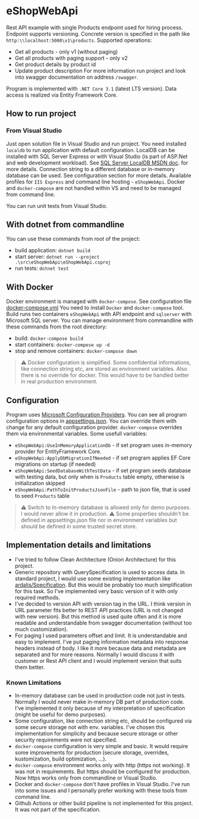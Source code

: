 # eShopWebApi
Rest API example with single Products endpoint used for hiring process. Endpoint supports versioning. Concrete version is specified in the path like `http:\\localhost:5000\v1\products`.
Supported operations:
* Get all products - only v1 (without paging)
* Get all products with paging support - only v2
* Get product details by product id
* Update product description
For more information run project and look into swagger documentation on address `/swagger`.

Program is implemented with `.NET Core 3.1` (latest LTS version). Data access is realized via Entity Framework Core.

## How to run project
### From Visual Studio
Just open solution file in Visual Studio and run project. You need installed `localdb` to run application with default configuration. LocalDB can be installed with SQL Server Express or
with Visual Studio (is part of ASP.Net and web development workload). See [SQL Server LocalDB MSDN doc](https://docs.microsoft.com/en-us/sql/database-engine/configure-windows/sql-server-express-localdb?view=sql-server-ver15).
for more details. Connection string to a different database or in-memory database can be used. See configuration section for more details.
Available profiles for `IIS Express` and command line hosting - `eShopWebApi`. Docker and `docker-compose` are not handled within VS and need to be managed from command line.

You can run unit tests from Visual Studio.

## With dotnet from commandline
You can use these commands from root of the project:
* build application: `dotnet build`
* start server: `dotnet run --project .\src\eShopWebApi\eShopWebApi.csproj`
* run tests: `dotnet test`

## With Docker
Docker environment is managed with `docker-compose`. See configuration file [docker-compose.yml](./docker-compose.yml) You need to install `Docker` and `docker-compose` tool.
Build runs two containers `eShopWebApi` with API endpoint and `sqlserver` with Microsoft SQL server.
You can manage environment from commandline with these commands from the root directory:
* build: `docker-compose build`
* start containers: `docker-compose up -d`
* stop and remove containers: `docker-compose down`

> :warning: Docker configuration is simplified. Some confidential informations, like connection string etc, are stored as environment variables. Also there is no override for docker. This would have to be handled better in real production environment.

## Configuration
Program uses [Microsoft Configuration Providers](https://docs.microsoft.com/en-us/aspnet/core/fundamentals/configuration/?view=aspnetcore-3.1). You can see all program configuration
options in [appsettings.json](./src/eShopWebApi/appsettings.json). You can override them with change for any default configuration provider. `docker-compose` overrides them via environmental variables.
Some usefull variables:
* `eShopWebApi:UseInMemoryApplicationDb` - if set program uses in-memory provider for EntityFramework Core.
* `eShopWebApi:ApplyDbMigrationIfNeeded` - if set program applies EF Core migrations on startup (if needed)
* `eShopWebApi:SeedDatabaseWithTestData` - if set program seeds database with testing data, but only when is `Products` table empty, otherwise is initialization skipped
* `eShopWebApi:PathToInitProductsJsonFile` - path to json file, that is used to seed `Products` table

> :warning: Switch to In-memory database is allowed only for demo purposes. I would never allow it in production.
> :warning: Some properties shouldn't be defined in appsettings.json file nor in environment variables but should be defined in some trusted secret store.

## Implementation details and limitations
* I've tried to follow Clean Architecture (Onion Architecture) for this project. 
* Generic repository with QuerySpecification is used to access data. In standard project, I would use some existing implementation like [ardalis/Specification](https://github.com/ardalis/Specification).
But this would be probably too much simplification for this task. So I've implemented very basic version of it with only required methods.
* I've decided to version API with version tag in the URL. I think version in URL parameter fits better to REST API practices (URL is not changed with new version). But this method
is used quite often and it is more readable and understandable from swagger documentation (without too much customization).
* For paging I used parameters offset and limit. It is understandable and easy to implement. I've put paging information metadata into response headers instead of body. I like it more
because data and metadata are separated and for more reasons. Normally I would discuss it with customer or Rest API client and I would implement version that suits them better.

### Known Limitations
* In-memory database can be used in production code not just in tests. Normally I would never make in-memory DB part of production code. I've implemented it only because of my
interpretation of specification (might be useful for demo purposes).
* Some configuration, like connection string etc, should be configured via some secure storage not with env. variables. I've chosen this implementation for simplicity and because
secure storage or other security requirements were not specified.
* `docker-compose` configuration is very simple and basic. It would require some improvements for production (secure storage, overrides, kustomization, build optimization, ...).
* `docker-compose` environment works only with http (https not working). It was not in requirements. But https should be configured for production. Now https works only from commandline or Visual Studio.
* Docker and `docker-compose` don't have profiles in Visual Studio. I've run into some issues and I personally prefer working with these tools from command line.
* Github Actions or other build pipeline is not implemented for this project. It was not part of the specification.